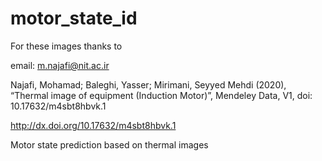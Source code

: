 motor_state_id
==============================

For these images thanks to

email: m.najafi@nit.ac.ir

Najafi, Mohamad; Baleghi, Yasser; Mirimani, Seyyed Mehdi (2020), “Thermal image of equipment (Induction Motor)”, Mendeley Data, V1, doi: 10.17632/m4sbt8hbvk.1

http://dx.doi.org/10.17632/m4sbt8hbvk.1



Motor state prediction based on thermal images

